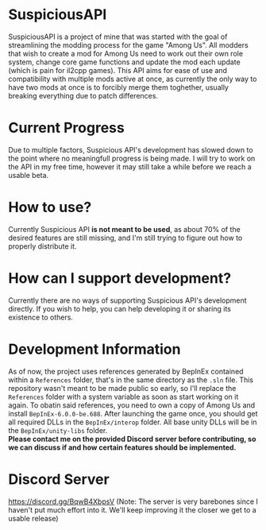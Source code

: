 # SuspiciousAPI
SuspiciousAPI is a project of mine that was started with the goal of streamlining the modding process for the game "Among Us".
All modders that wish to create a mod for Among Us need to work out their own role system, change core game functions and update the mod each update (which is pain for il2cpp games).
This API aims for ease of use and compatibility with multiple mods active at once, as currently the only way to have two mods at once is to forcibly merge them toghether, usually breaking everything due to patch differences.
# Current Progress
Due to multiple factors, Suspicious API's development has slowed down to the point where no meaningfull progress is being made.
I will try to work on the API in my free time, however it may still take a while before we reach a usable beta.
# How to use?
Currently Suspicious API **is not meant to be used**, as about 70% of the desired features are still missing, and I'm still trying to figure out how to properly distribute it.
# How can I support development?
Currently there are no ways of supporting Suspicious API's development directly. If you wish to help, you can help developing it or sharing its existence to others.
# Development Information
As of now, the project uses references generated by BepInEx contained within a `References` folder, that's in the same directory as the `.sln` file.
This repository wasn't meant to be made public so early, so I'll replace the `References` folder with a system variable as soon as start working on it again.
To obatin said references, you need to own a copy of Among Us and install `BepInEx-6.0.0-be.688`. After launching the game once, you should get all required DLLs in the `BepInEx/interop` folder.
All base unity DLLs will be in the `BepInEx/unity-libs` folder.  
**Please contact me on the provided Discord server before contributing, so we can discuss if and how certain features should be implemented.**
# Discord Server
https://discord.gg/BqwB4XbpsV (Note: The server is very barebones since I haven't put much effort into it. We'll keep improving it the closer we get to a usable release)
